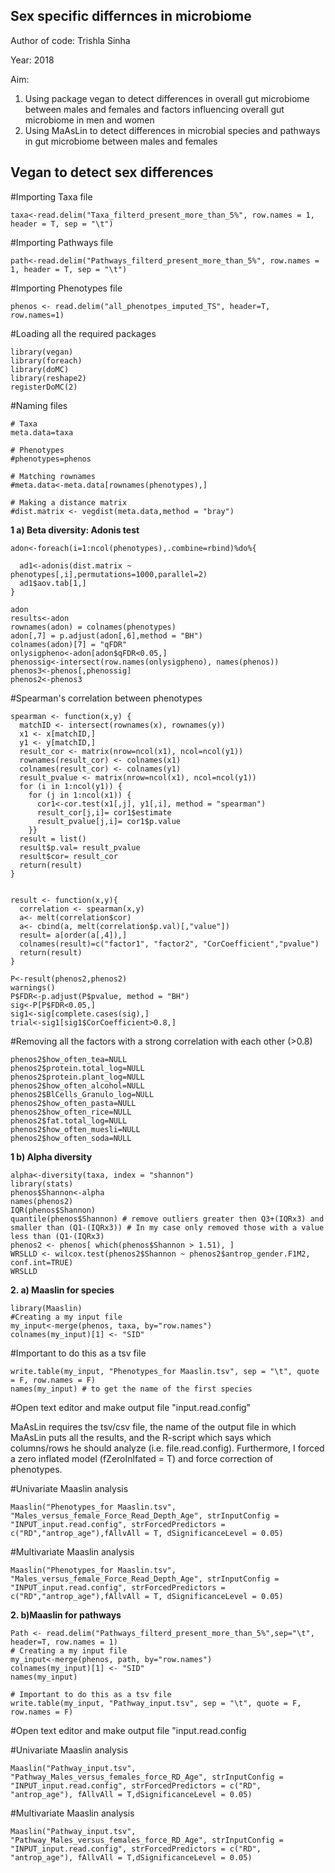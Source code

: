 Sex specific differnces in microbiome
-------------
Author of code: Trishla Sinha

Year: 2018

Aim: 
1) Using package vegan to detect differences in overall gut microbiome between males and females and factors influencing overall gut microbiome in men and women
2) Using MaAsLin to detect differences in microbial species and pathways in gut microbiome between males and females 


Vegan to detect sex differences
-------------

#Importing Taxa file

```
taxa<-read.delim("Taxa_filterd_present_more_than_5%", row.names = 1, header = T, sep = "\t")
```
#Importing Pathways file
```
path<-read.delim("Pathways_filterd_present_more_than_5%", row.names = 1, header = T, sep = "\t")
```
#Importing Phenotypes file
```
phenos <- read.delim("all_phenotpes_imputed_TS", header=T, row.names=1)
```

#Loading all the required packages
```
library(vegan)
library(foreach)
library(doMC)
library(reshape2)
registerDoMC(2)
```

#Naming files
```
# Taxa 
meta.data=taxa

# Phenotypes 
#phenotypes=phenos

# Matching rownames
#meta.data<-meta.data[rownames(phenotypes),]

# Making a distance matrix 
#dist.matrix <- vegdist(meta.data,method = "bray")
```
**1 a) Beta diversity: Adonis test**
```
adon<-foreach(i=1:ncol(phenotypes),.combine=rbind)%do%{
  
  ad1<-adonis(dist.matrix ~ phenotypes[,i],permutations=1000,parallel=2)
  ad1$aov.tab[1,]
}

adon
results<-adon
rownames(adon) = colnames(phenotypes)
adon[,7] = p.adjust(adon[,6],method = "BH")
colnames(adon)[7] = "qFDR"
onlysigpheno<-adon[adon$qFDR<0.05,]
phenossig<-intersect(row.names(onlysigpheno), names(phenos))
phenos3<-phenos[,phenossig]
phenos2<-phenos3
```
#Spearman's correlation between phenotypes
```
spearman <- function(x,y) {
  matchID <- intersect(rownames(x), rownames(y))
  x1 <- x[matchID,]
  y1 <- y[matchID,]
  result_cor <- matrix(nrow=ncol(x1), ncol=ncol(y1))
  rownames(result_cor) <- colnames(x1)
  colnames(result_cor) <- colnames(y1)
  result_pvalue <- matrix(nrow=ncol(x1), ncol=ncol(y1))
  for (i in 1:ncol(y1)) {
    for (j in 1:ncol(x1)) {
      cor1<-cor.test(x1[,j], y1[,i], method = "spearman")
      result_cor[j,i]= cor1$estimate 
      result_pvalue[j,i]= cor1$p.value
    }}
  result = list()
  result$p.val= result_pvalue
  result$cor= result_cor
  return(result)
}


result <- function(x,y){
  correlation <- spearman(x,y)
  a<- melt(correlation$cor) 
  a<- cbind(a, melt(correlation$p.val)[,"value"])
  result= a[order(a[,4]),]
  colnames(result)=c("factor1", "factor2", "CorCoefficient","pvalue")
  return(result)
}

P<-result(phenos2,phenos2)
warnings()
P$FDR<-p.adjust(P$pvalue, method = "BH")
sig<-P[P$FDR<0.05,]
sig1<-sig[complete.cases(sig),]
trial<-sig1[sig1$CorCoefficient>0.8,]
```
#Removing all the factors with a strong correlation with each other (>0.8)
```
phenos2$how_often_tea=NULL
phenos2$protein.total_log=NULL
phenos2$protein.plant_log=NULL
phenos2$how_often_alcohol=NULL
phenos2$BlCells_Granulo_log=NULL
phenos2$how_often_pasta=NULL
phenos2$how_often_rice=NULL
phenos2$fat.total_log=NULL
phenos2$how_often_muesli=NULL
phenos2$how_often_soda=NULL

```
**1 b) Alpha diversity**
```
alpha<-diversity(taxa, index = "shannon")
library(stats)
phenos$Shannon<-alpha
names(phenos2)
IQR(phenos$Shannon)
quantile(phenos$Shannon) # remove outliers greater then Q3+(IQRx3) and smaller than (Q1-(IQRx3)) # In my case only removed those with a value less than (Q1-(IQRx3)
phenos2 <- phenos[ which(phenos$Shannon > 1.51), ]
WRSLLD <- wilcox.test(phenos2$Shannon ~ phenos2$antrop_gender.F1M2, conf.int=TRUE)
WRSLLD
```

**2. a)  Maaslin for species**

```
library(Maaslin)
#Creating a my input file 
my_input<-merge(phenos, taxa, by="row.names")
colnames(my_input)[1] <- "SID"
```

#Important to do this as a tsv file
```
write.table(my_input, "Phenotypes_for Maaslin.tsv", sep = "\t", quote = F, row.names = F)
names(my_input) # to get the name of the first species 

```

#Open text editor and make output file "input.read.config"

MaAsLin requires the tsv/csv file, the name of the output file in which MaAsLin puts all the results, and the R-script which says which columns/rows he should analyze (i.e. file.read.config). Furthermore, I forced a zero inflated model (fZeroInlfated = T) and force correction of phenotypes.

#Univariate Maaslin analysis
```
Maaslin("Phenotypes_for Maaslin.tsv", "Males_versus_female_Force_Read_Depth_Age", strInputConfig = "INPUT_input.read.config", strForcedPredictors = c("RD","antrop_age"),fAllvAll = T, dSignificanceLevel = 0.05)
```
#Multivariate Maaslin analysis
```
Maaslin("Phenotypes_for Maaslin.tsv", "Males_versus_female_Force_Read_Depth_Age", strInputConfig = "INPUT_input.read.config", strForcedPredictors = c("RD","antrop_age"),fAllvAll = T, dSignificanceLevel = 0.05)
```

**2. b)Maaslin for pathways**

```
Path <- read.delim("Pathways_filterd_present_more_than_5%",sep="\t", header=T, row.names = 1)
# Creating a my input file 
my_input<-merge(phenos, path, by="row.names")
colnames(my_input)[1] <- "SID"
names(my_input)

# Important to do this as a tsv file
write.table(my_input, "Pathway_input.tsv", sep = "\t", quote = F, row.names = F)
```
#Open text editor and make output file "input.read.config

#Univariate Maaslin analysis
```
Maaslin("Pathway_input.tsv", "Pathway_Males_versus_females_force_RD_Age", strInputConfig = "INPUT_input.read.config", strForcedPredictors = c("RD", "antrop_age"), fAllvAll = T,dSignificanceLevel = 0.05)
```
#Multivariate Maaslin analysis
```
Maaslin("Pathway_input.tsv", "Pathway_Males_versus_females_force_RD_Age", strInputConfig = "INPUT_input.read.config", strForcedPredictors = c("RD", "antrop_age"), fAllvAll = T,dSignificanceLevel = 0.05)
```



